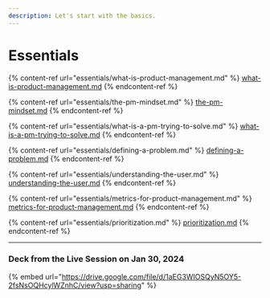 ```yaml
---
description: Let's start with the basics.
---
```


# Essentials

{% content-ref url="essentials/what-is-product-management.md" %}
[what-is-product-management.md](essentials/what-is-product-management.md)
{% endcontent-ref %}

{% content-ref url="essentials/the-pm-mindset.md" %}
[the-pm-mindset.md](essentials/the-pm-mindset.md)
{% endcontent-ref %}

{% content-ref url="essentials/what-is-a-pm-trying-to-solve.md" %}
[what-is-a-pm-trying-to-solve.md](essentials/what-is-a-pm-trying-to-solve.md)
{% endcontent-ref %}

{% content-ref url="essentials/defining-a-problem.md" %}
[defining-a-problem.md](essentials/defining-a-problem.md)
{% endcontent-ref %}

{% content-ref url="essentials/understanding-the-user.md" %}
[understanding-the-user.md](essentials/understanding-the-user.md)
{% endcontent-ref %}

{% content-ref url="essentials/metrics-for-product-management.md" %}
[metrics-for-product-management.md](essentials/metrics-for-product-management.md)
{% endcontent-ref %}

{% content-ref url="essentials/prioritization.md" %}
[prioritization.md](essentials/prioritization.md)
{% endcontent-ref %}

***

### Deck from the Live Session on Jan 30, 2024

{% embed url="https://drive.google.com/file/d/1aEG3WIOSQyN5OY5-2fsNsOQHcylWZnhC/view?usp=sharing" %}
